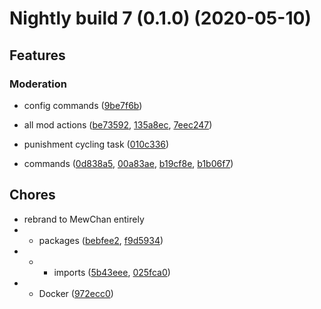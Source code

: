 # Nightly build 7 (0.1.0) (2020-05-10)

## Features

### Moderation

* config commands ([9be7f6b](https://github.com/weeb-cafe/MewChan/commit/9be7f6b8f9040e8214a43f3a7a3bca3361b67a70))

* all mod actions ([be73592](https://github.com/weeb-cafe/MewChan/commit/be73592892e76260edc69d133957ac7645485b56), [135a8ec](https://github.com/weeb-cafe/MewChan/commit/135a8ec1a29d502ede0b000c2e2d23769cd31db9), [7eec247](https://github.com/weeb-cafe/MewChan/commit/7eec247b91dc038404a6d927c597acf3709b4be2))

* punishment cycling task ([010c336](https://github.com/weeb-cafe/MewChan/commit/010c3361e6d1daddb8a238a601452434b3c62167))

* commands ([0d838a5](https://github.com/weeb-cafe/MewChan/commit/0d838a5bee00e88570bc01d0694a6d3ee6eea181), [00a83ae](https://github.com/weeb-cafe/MewChan/commit/00a83ae45c671f8ea8b974681c8fa2737708a827), [b19cf8e](https://github.com/weeb-cafe/MewChan/commit/b19cf8ee0878693f51e7974f751069ba9b895eb1), [b1b06f7](https://github.com/weeb-cafe/MewChan/commit/b1b06f76a83053c5a5656579f185a619db8a26fe))

## Chores
* rebrand to MewChan entirely
* * packages ([bebfee2](https://github.com/weeb-cafe/MewChan/commit/bebfee2a5ed3efe4b60656b1bfc8230c1817eb9a), [f9d5934](https://github.com/weeb-cafe/MewChan/commit/f9d59340b9f0f91d6a0cf293c1b54024940de42b))
* * * imports ([5b43eee](https://github.com/weeb-cafe/MewChan/commit/5b43eeeaaa7d084e987be79b9a136f5524ce091c), [025fca0](https://github.com/weeb-cafe/MewChan/commit/025fca03017429948f1557f17c996703b2f48015))
* * Docker ([972ecc0](https://github.com/weeb-cafe/MewChan/commit/972ecc0ed00714b9e5dbf90e506bf1e6c26a6f7f))
